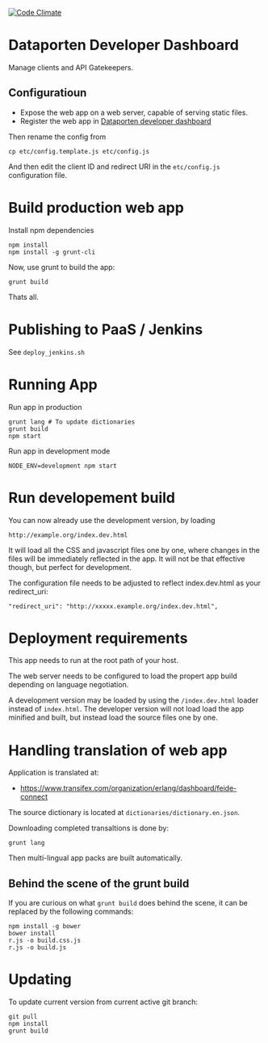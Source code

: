 [![Code Climate](https://codeclimate.com/github/feideconnect/app-developer-dashboard/badges/gpa.svg)](https://codeclimate.com/github/feideconnect/app-developer-dashboard)

# Dataporten Developer Dashboard	

Manage clients and API Gatekeepers.


## Configuratioun

* Expose the web app on a web server, capable of serving static files.
* Register the web app in [Dataporten developer dashboard](https://developers.feideconnect.no)

Then rename the config from 

	cp etc/config.template.js etc/config.js

And then edit the client ID and redirect URI in the `etc/config.js` configuration file.


# Build production web app

Install npm dependencies

	npm install
	npm install -g grunt-cli

Now, use grunt to build the app:

	grunt build

Thats all.




# Publishing to PaaS / Jenkins

See `deploy_jenkins.sh`


# Running App


Run app in production

	grunt lang # To update dictionaries
	grunt build
	npm start

Run app in development mode

	NODE_ENV=development npm start


# Run developement build

You can now already use the development version, by loading

	http://example.org/index.dev.html

It will load all the CSS and javascript files one by one, where changes in the files will be immediately reflected in the app. It will not be that effective though, but perfect for development.

The configuration file needs to be adjusted to reflect index.dev.html as your redirect_uri:

	"redirect_uri": "http://xxxxx.example.org/index.dev.html",


# Deployment requirements


This app needs to run at the root path of your host.


The web server needs to be configured to load the propert app build depending on language negotiation.

A development version may be loaded by using the `/index.dev.html` loader instead of `index.html`. The developer version will not load load the app minified and built, but instead load the source files one by one.


# Handling translation of web app

Application is translated at:

* <https://www.transifex.com/organization/erlang/dashboard/feide-connect>

The source dictionary is located at `dictionaries/dictionary.en.json`.

Downloading completed transaltions is done by:

	grunt lang

Then multi-lingual app packs are built automatically.



## Behind the scene of the grunt build

If you are curious on what `grunt build` does behind the scene, it can be replaced by the following commands:
	
	npm install -g bower
	bower install
	r.js -o build.css.js
	r.js -o build.js



# Updating

To update current version from current active git branch:

	git pull
	npm install
	grunt build

